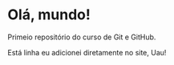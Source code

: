 # Olá, mundo!
 Primeio repositório do curso de Git e GitHub.

Está linha eu adicionei diretamente no site, Uau!
